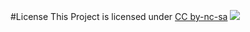 
#License
This Project is licensed under [CC by-nc-sa](https://creativecommons.org/licenses/by-nc-sa/4.0/legalcode) ![](https://i.creativecommons.org/l/by-nc-sa/4.0/88x31.png)  